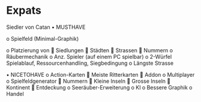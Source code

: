 # Expats

Siedler von Catan
•	MUSTHAVE
  
  o	Spielfeld (Minimal-Graphik)
  
  o	Platzierung von 
    	Siedlungen
    	Städten
    	Strassen
    	Nummern
  o	Räubermechanik
  o	Anz. Spieler (auf einem PC spielbar)
  o	2-Würfel Spielablauf, Ressourcenhandling, Siegbedingung
  o	Längste Strasse

•	NICETOHAVE
  o	Action-Karten
    	Meiste Ritterkarten
    	Addon
  o	Multiplayer
  o	Spielfeldgenerator
    	Nummern
    	Kleine Inseln
    	Grosse Inseln
    	Kontinent
    	Entdeckung
  o	Seeräuber-Erweiterung
  o	KI
  o	Bessere Graphik
  o	Handel
